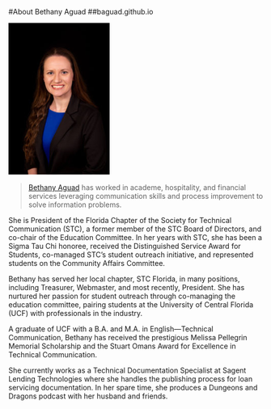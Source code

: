 #About Bethany Aguad
##baguad.github.io

![Bethany Aguad Headshot](https://github.com/baguad/baguad.github.io/blob/main/Bethany%20Aguad%20Headshot.jpg)

>[Bethany Aguad](https://bethanyaguad.com/about/) has worked in academe, hospitality, and financial services leveraging communication skills and process improvement to solve information problems.

She is President of the Florida Chapter of the Society for Technical Communication (STC), a former member of the STC Board of Directors, and co-chair of the Education Committee. In her years with STC, she has been a Sigma Tau Chi honoree, received the Distinguished Service Award for Students, co-managed STC’s student outreach initiative, and represented students on the Community Affairs Committee.

Bethany has served her local chapter, STC Florida, in many positions, including Treasurer, Webmaster, and most recently, President. She has nurtured her passion for student outreach through co-managing the education committee, pairing students at the University of Central Florida (UCF) with professionals in the industry.

A graduate of UCF with a B.A. and M.A. in English—Technical Communication, Bethany has received the prestigious Melissa Pellegrin Memorial Scholarship and the Stuart Omans Award for Excellence in Technical Communication.

She currently works as a Technical Documentation Specialist at Sagent Lending Technologies where she handles the publishing process for loan servicing documentation. In her spare time, she produces a Dungeons and Dragons podcast with her husband and friends.
